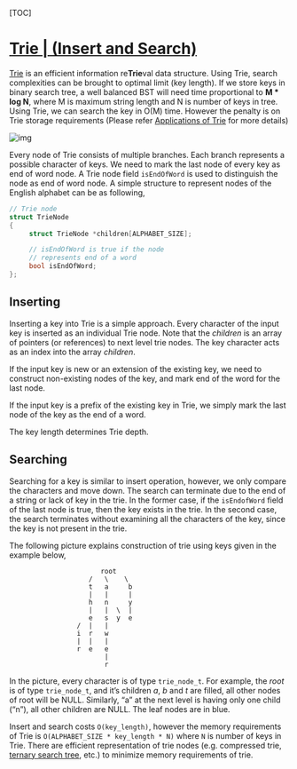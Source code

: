 [TOC]



# [Trie | (Insert and Search)](https://www.geeksforgeeks.org/tag/trie/)

[Trie](http://en.wikipedia.org/wiki/Trie) is an efficient information re**Trie**val data structure. Using Trie, search complexities can be brought to optimal limit (key length). If we store keys in binary search tree, a well balanced BST will need time proportional to **M \* log N**, where M is maximum string length and N is number of keys in tree. Using Trie, we can search the key in O(M) time. However the penalty is on Trie storage requirements (Please refer [Applications of Trie](https://www.geeksforgeeks.org/advantages-trie-data-structure/) for more details)

![img](https://media.geeksforgeeks.org/wp-content/cdn-uploads/Trie.png)

Every node of Trie consists of multiple branches. Each branch represents a possible character of keys. We need to mark the last node of every key as end of word node. A Trie node field `isEndOfWord` is used to distinguish the node as end of word node. A simple structure to represent nodes of the English alphabet can be as following,

```C++
// Trie node
struct TrieNode
{
     struct TrieNode *children[ALPHABET_SIZE];

     // isEndOfWord is true if the node
     // represents end of a word
     bool isEndOfWord;
};
```

## Inserting 

Inserting a key into Trie is a simple approach. Every character of the input key is inserted as an individual Trie node. Note that the *children* is an array of pointers (or references) to next level trie nodes. The key character acts as an index into the array *children*. 

If the input key is new or an extension of the existing key, we need to construct non-existing nodes of the key, and mark end of the word for the last node. 

If the input key is a prefix of the existing key in Trie, we simply mark the last node of the key as the end of a word. 

The key length determines Trie depth.

## Searching 

Searching for a key is similar to insert operation, however, we only compare the characters and move down. The search can terminate due to the end of a string or lack of key in the trie. In the former case, if the `isEndofWord` field of the last node is true, then the key exists in the trie. In the second case, the search terminates without examining all the characters of the key, since the key is not present in the trie.

The following picture explains construction of trie using keys given in the example below,

```
                       root
                    /   \    \
                    t   a     b
                    |   |     |
                    h   n     y
                    |   |  \  |
                    e   s  y  e
                 /  |   |
                 i  r   w
                 |  |   |
                 r  e   e
                        |
                        r
```

In the picture, every character is of type `trie_node_t`. For example, the *root* is of type `trie_node_t`, and it’s children *a*, *b* and *t* are filled, all other nodes of root will be NULL. Similarly, “a” at the next level is having only one child (“n”), all other children are NULL. The leaf nodes are in blue.

Insert and search costs `O(key_length)`, however the memory requirements of Trie is `O(ALPHABET_SIZE * key_length * N)` where `N` is number of keys in Trie. There are efficient representation of trie nodes (e.g. compressed trie, [ternary search tree](http://en.wikipedia.org/wiki/Ternary_search_tree), etc.) to minimize memory requirements of trie.